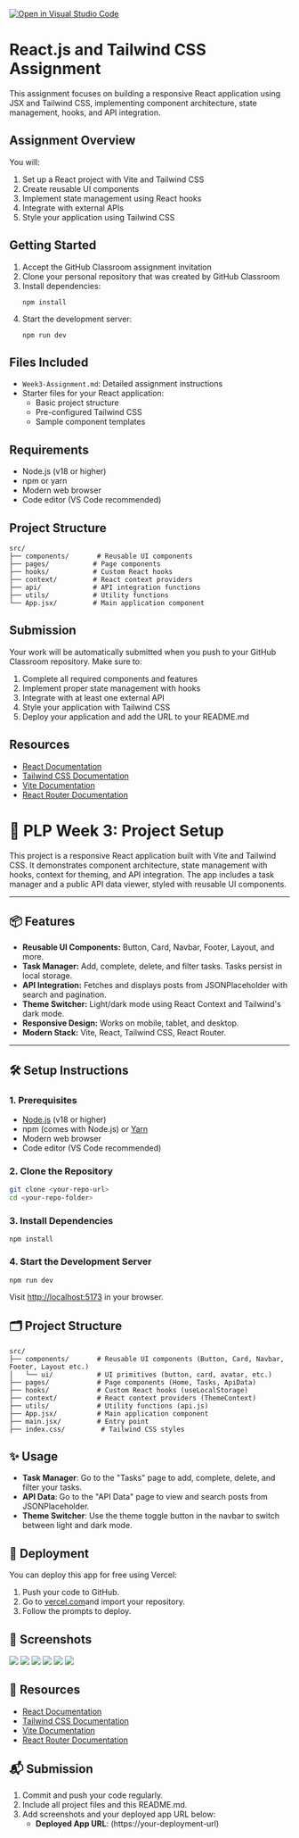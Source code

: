 [![Open in Visual Studio Code](https://classroom.github.com/assets/open-in-vscode-2e0aaae1b6195c2367325f4f02e2d04e9abb55f0b24a779b69b11b9e10269abc.svg)](https://classroom.github.com/online_ide?assignment_repo_id=19804527&assignment_repo_type=AssignmentRepo)
# React.js and Tailwind CSS Assignment

This assignment focuses on building a responsive React application using JSX and Tailwind CSS, implementing component architecture, state management, hooks, and API integration.

## Assignment Overview

You will:
1. Set up a React project with Vite and Tailwind CSS
2. Create reusable UI components
3. Implement state management using React hooks
4. Integrate with external APIs
5. Style your application using Tailwind CSS

## Getting Started

1. Accept the GitHub Classroom assignment invitation
2. Clone your personal repository that was created by GitHub Classroom
3. Install dependencies:
   ```
   npm install
   ```
4. Start the development server:
   ```
   npm run dev
   ```

## Files Included

- `Week3-Assignment.md`: Detailed assignment instructions
- Starter files for your React application:
  - Basic project structure
  - Pre-configured Tailwind CSS
  - Sample component templates

## Requirements

- Node.js (v18 or higher)
- npm or yarn
- Modern web browser
- Code editor (VS Code recommended)

## Project Structure

```
src/
├── components/       # Reusable UI components
├── pages/           # Page components
├── hooks/           # Custom React hooks
├── context/         # React context providers
├── api/             # API integration functions
├── utils/           # Utility functions
└── App.jsx/         # Main application component
```

## Submission

Your work will be automatically submitted when you push to your GitHub Classroom repository. Make sure to:

1. Complete all required components and features
2. Implement proper state management with hooks
3. Integrate with at least one external API
4. Style your application with Tailwind CSS
5. Deploy your application and add the URL to your README.md

## Resources

- [React Documentation](https://react.dev/)
- [Tailwind CSS Documentation](https://tailwindcss.com/docs)
- [Vite Documentation](https://vitejs.dev/guide/)
- [React Router Documentation](https://reactrouter.com/)



# 🚀 PLP Week 3: Project Setup

This project is a responsive React application built with Vite and Tailwind CSS. It demonstrates component architecture, state management with hooks, context for theming, and API integration. The app includes a task manager and a public API data viewer, styled with reusable UI components.

---

## 📦 Features

- **Reusable UI Components:** Button, Card, Navbar, Footer, Layout, and more.
- **Task Manager:** Add, complete, delete, and filter tasks. Tasks persist in local storage.
- **API Integration:** Fetches and displays posts from JSONPlaceholder with search and pagination.
- **Theme Switcher:** Light/dark mode using React Context and Tailwind's dark mode.
- **Responsive Design:** Works on mobile, tablet, and desktop.
- **Modern Stack:** Vite, React, Tailwind CSS, React Router.

---

## 🛠️ Setup Instructions

### 1. Prerequisites

- [Node.js](https://nodejs.org/) (v18 or higher)
- npm (comes with Node.js) or [Yarn](https://yarnpkg.com/)
- Modern web browser
- Code editor (VS Code recommended)

### 2. Clone the Repository

```sh
git clone <your-repo-url>
cd <your-repo-folder>
```

### 3. Install Dependencies
```
npm install
```

### 4. Start the Development Server
```
npm run dev
```
Visit <http://localhost:5173> in your browser.

## 🗂️ Project Structure

```
src/
├── components/       # Reusable UI components (Button, Card, Navbar, Footer, Layout etc.)
│   └── ui/           # UI primitives (button, card, avatar, etc.)
├── pages/            # Page components (Home, Tasks, ApiData)
├── hooks/            # Custom React hooks (useLocalStorage)
├── context/          # React context providers (ThemeContext)
├── utils/            # Utility functions (api.js)
├── App.jsx/          # Main application component
├── main.jsx/         # Entry point
├── index.css/         # Tailwind CSS styles
```

## ✨ Usage
- **Task Manager**: Go to the "Tasks" page to add, complete, delete, and filter your tasks.
- **API Data**: Go to the "API Data" page to view and search posts from JSONPlaceholder.
- **Theme Switcher**: Use the theme toggle button in the navbar to switch between light and dark mode.

## 🚀 Deployment
You can deploy this app for free using Vercel:
1. Push your code to GitHub.
2. Go to [vercel.com](https://vercel.com/)and import your repository.
3. Follow the prompts to deploy.

## 📸 Screenshots
![](screenshots/home.png)
![](screenshots/all-tasks.png)
![](screenshots/active-tasks.png)
![](screenshots/completed-tasks.png)
![](screenshots/api-data.png)
![](screenshots/light-mode.png)

## 🔗 Resources
- [React Documentation](https://react.dev/)
- [Tailwind CSS Documentation](https://tailwindcss.com/docs)
- [Vite Documentation](https://vitejs.dev/guide/)
- [React Router Documentation](https://reactrouter.com/) 

## 📬 Submission
1. Commit and push your code regularly.
2. Include all project files and this README.md.
3. Add screenshots and your deployed app URL below:
    * **Deployed App URL**: (https://your-deployment-url)